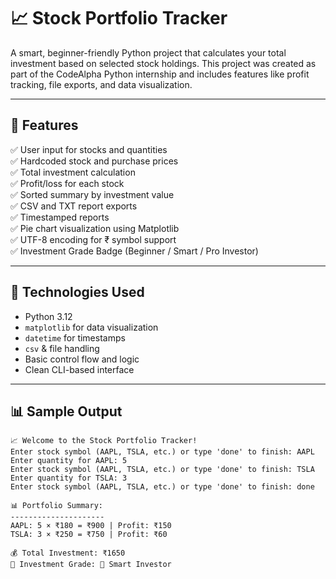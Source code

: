 # 📈 Stock Portfolio Tracker

A smart, beginner-friendly Python project that calculates your total investment based on selected stock holdings. This project was created as part of the CodeAlpha Python internship and includes features like profit tracking, file exports, and data visualization.

---

## 🚀 Features

✅ User input for stocks and quantities  
✅ Hardcoded stock and purchase prices  
✅ Total investment calculation  
✅ Profit/loss for each stock  
✅ Sorted summary by investment value  
✅ CSV and TXT report exports  
✅ Timestamped reports  
✅ Pie chart visualization using Matplotlib  
✅ UTF-8 encoding for ₹ symbol support  
✅ Investment Grade Badge (Beginner / Smart / Pro Investor)

---

## 🧠 Technologies Used

- Python 3.12  
- `matplotlib` for data visualization  
- `datetime` for timestamps  
- `csv` & file handling  
- Basic control flow and logic  
- Clean CLI-based interface

---

## 📊 Sample Output

```text
📈 Welcome to the Stock Portfolio Tracker!
Enter stock symbol (AAPL, TSLA, etc.) or type 'done' to finish: AAPL
Enter quantity for AAPL: 5
Enter stock symbol (AAPL, TSLA, etc.) or type 'done' to finish: TSLA
Enter quantity for TSLA: 3
Enter stock symbol (AAPL, TSLA, etc.) or type 'done' to finish: done

📊 Portfolio Summary:
---------------------
AAPL: 5 × ₹180 = ₹900 | Profit: ₹150
TSLA: 3 × ₹250 = ₹750 | Profit: ₹60

💰 Total Investment: ₹1650
🏅 Investment Grade: 🔵 Smart Investor
